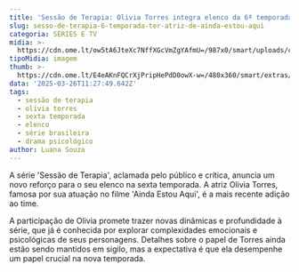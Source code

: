 ```yaml
---
title: 'Sessão de Terapia: Olivia Torres integra elenco da 6ª temporada'
slug: sesso-de-terapia-6-temporada-ter-atriz-de-ainda-estou-aqui
categoria: SÉRIES E TV
midia: >-
  https://cdn.ome.lt/ow5tA6JteXc7NffXGcVmZgYAfmU=/987x0/smart/uploads/conteudo/fotos/Design_sem_nome_-_2025-03-25T205254.411.png
tipoMidia: imagem
thumb: >-
  https://cdn.ome.lt/E4eAKnFQCrXjPripHePdD0owX-w=/480x360/smart/extras/conteudos/Design_sem_nome_-_2025-03-25T205254.411.png
data: '2025-03-26T11:27:49.642Z'
tags:
  - sessão de terapia
  - olivia torres
  - sexta temporada
  - elenco
  - série brasileira
  - drama psicológico
author: Luana Souza
---
```


A série 'Sessão de Terapia', aclamada pelo público e crítica, anuncia um novo reforço para o seu elenco na sexta temporada. A atriz Olivia Torres, famosa por sua atuação no filme 'Ainda Estou Aqui', é a mais recente adição ao time. 

A participação de Olivia promete trazer novas dinâmicas e profundidade à série, que já é conhecida por explorar complexidades emocionais e psicológicas de seus personagens. Detalhes sobre o papel de Torres ainda estão sendo mantidos em sigilo, mas a expectativa é que ela desempenhe um papel crucial na nova temporada.
